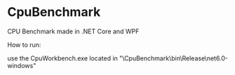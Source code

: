 # CpuBenchmark
CPU Benchmark made in .NET Core and WPF

How to run:

use the CpuWorkbench.exe located in "\CpuBenchmark\bin\Release\net6.0-windows"
